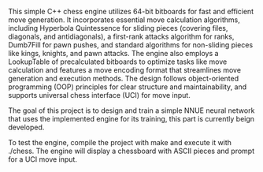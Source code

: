 This simple C++ chess engine utilizes 64-bit bitboards for fast and efficient move generation. 
It incorporates essential move calculation algorithms, including Hyperbola Quintessence for sliding pieces (covering files, diagonals, and antidiagonals), a first-rank attacks algorithm for ranks, 
Dumb7Fill for pawn pushes, and standard algorithms for non-sliding pieces like kings, knights, and pawn attacks. The engine also employs a LookupTable of precalculated bitboards to optimize tasks like move calculation 
and features a move encoding format that streamlines move generation and execution methods.
The design follows object-oriented programming (OOP) principles for clear structure and maintainability, and supports 
universal chess interface (UCI) for move input.

The goal of this project is to design and train a simple NNUE neural network that uses the implemented engine for 
its training, this part is currently beign developed.

To test the engine, compile the project with make and execute it with ./chess. The engine will display a chessboard with ASCII pieces and prompt for a UCI move input.
